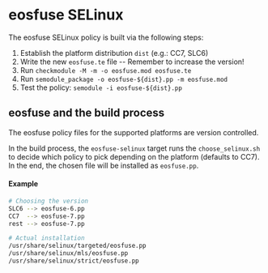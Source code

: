 eosfuse SELinux
===============

The eosfuse SELinux policy is built via the following steps:
1. Establish the platform distribution `dist` (e.g.: CC7, SLC6)
2. Write the new `eosfuse.te` file -- Remember to increase the version!
2. Run `checkmodule -M -m -o eosfuse.mod eosfuse.te`
3. Run `semodule_package -o eosfuse-${dist}.pp -m eosfuse.mod`
4. Test the policy: `semodule -i eosfuse-${dist}.pp`

eosfuse and the build process
-----------------------------

The eosfuse policy files for the supported platforms are version controlled.

In the build process, the `eosfuse-selinux` target runs the `choose_selinux.sh`
to decide which policy to pick depending on the platform (defaults to CC7). 
In the end, the chosen file will be installed as `eosfuse.pp`.

#### Example

```bash
# Choosing the version
SLC6 --> eosfuse-6.pp
CC7  --> eosfuse-7.pp
rest --> eosfuse-7.pp 

# Actual installation
/usr/share/selinux/targeted/eosfuse.pp
/usr/share/selinux/mls/eosfuse.pp
/usr/share/selinux/strict/eosfuse.pp
```

